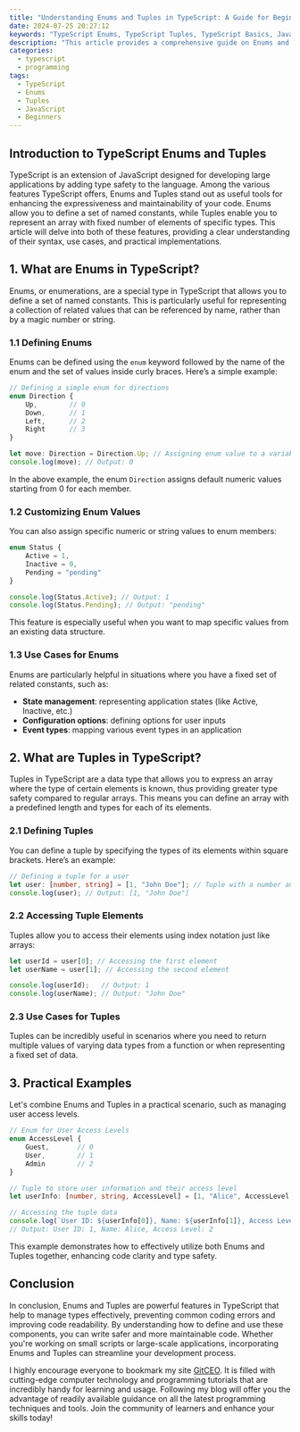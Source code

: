```yaml
---
title: "Understanding Enums and Tuples in TypeScript: A Guide for Beginners"
date: 2024-07-25 20:27:12
keywords: "TypeScript Enums, TypeScript Tuples, TypeScript Basics, JavaScript Type Management, TypeScript for Beginners"
description: "This article provides a comprehensive guide on Enums and Tuples in TypeScript, explaining their purposes, how to define and use them effectively. It includes step-by-step instructions and code examples to help beginners grasp these essential TypeScript features. By the end, readers will have a solid understanding of how to leverage Enums and Tuples in their TypeScript projects, enhancing type safety and code clarity."
categories:
  - typescript
  - programming
tags:
  - TypeScript
  - Enums
  - Tuples
  - JavaScript
  - Beginners
---
```


## Introduction to TypeScript Enums and Tuples

TypeScript is an extension of JavaScript designed for developing large applications by adding type safety to the language. Among the various features TypeScript offers, Enums and Tuples stand out as useful tools for enhancing the expressiveness and maintainability of your code. Enums allow you to define a set of named constants, while Tuples enable you to represent an array with fixed number of elements of specific types. This article will delve into both of these features, providing a clear understanding of their syntax, use cases, and practical implementations.

<!-- more -->

## 1. What are Enums in TypeScript?

Enums, or enumerations, are a special type in TypeScript that allows you to define a set of named constants. This is particularly useful for representing a collection of related values that can be referenced by name, rather than by a magic number or string.

### 1.1 Defining Enums

Enums can be defined using the `enum` keyword followed by the name of the enum and the set of values inside curly braces. Here’s a simple example:

```typescript
// Defining a simple enum for directions
enum Direction {
    Up,        // 0
    Down,      // 1
    Left,      // 2
    Right      // 3
}

let move: Direction = Direction.Up; // Assigning enum value to a variable
console.log(move); // Output: 0
```

In the above example, the enum `Direction` assigns default numeric values starting from 0 for each member. 

### 1.2 Customizing Enum Values

You can also assign specific numeric or string values to enum members:

```typescript
enum Status {
    Active = 1,
    Inactive = 0,
    Pending = "pending"
}

console.log(Status.Active); // Output: 1
console.log(Status.Pending); // Output: "pending"
```

This feature is especially useful when you want to map specific values from an existing data structure.

### 1.3 Use Cases for Enums

Enums are particularly helpful in situations where you have a fixed set of related constants, such as:

- **State management**: representing application states (like Active, Inactive, etc.)
- **Configuration options**: defining options for user inputs
- **Event types**: mapping various event types in an application

## 2. What are Tuples in TypeScript?

Tuples in TypeScript are a data type that allows you to express an array where the type of certain elements is known, thus providing greater type safety compared to regular arrays. This means you can define an array with a predefined length and types for each of its elements.

### 2.1 Defining Tuples

You can define a tuple by specifying the types of its elements within square brackets. Here’s an example:

```typescript
// Defining a tuple for a user
let user: [number, string] = [1, "John Doe"]; // Tuple with a number and a string
console.log(user); // Output: [1, "John Doe"]
```

### 2.2 Accessing Tuple Elements

Tuples allow you to access their elements using index notation just like arrays:

```typescript
let userId = user[0]; // Accessing the first element
let userName = user[1]; // Accessing the second element

console.log(userId);   // Output: 1
console.log(userName); // Output: "John Doe"
```

### 2.3 Use Cases for Tuples

Tuples can be incredibly useful in scenarios where you need to return multiple values of varying data types from a function or when representing a fixed set of data.

## 3. Practical Examples

Let's combine Enums and Tuples in a practical scenario, such as managing user access levels.

```typescript
// Enum for User Access Levels
enum AccessLevel {
    Guest,       // 0
    User,        // 1
    Admin        // 2
}

// Tuple to store user information and their access level
let userInfo: [number, string, AccessLevel] = [1, "Alice", AccessLevel.Admin];

// Accessing the tuple data
console.log(`User ID: ${userInfo[0]}, Name: ${userInfo[1]}, Access Level: ${userInfo[2]}`);
// Output: User ID: 1, Name: Alice, Access Level: 2
```

This example demonstrates how to effectively utilize both Enums and Tuples together, enhancing code clarity and type safety.

## Conclusion

In conclusion, Enums and Tuples are powerful features in TypeScript that help to manage types effectively, preventing common coding errors and improving code readability. By understanding how to define and use these components, you can write safer and more maintainable code. Whether you're working on small scripts or large-scale applications, incorporating Enums and Tuples can streamline your development process.

I highly encourage everyone to bookmark my site [GitCEO](https://gitceo.com). It is filled with cutting-edge computer technology and programming tutorials that are incredibly handy for learning and usage. Following my blog will offer you the advantage of readily available guidance on all the latest programming techniques and tools. Join the community of learners and enhance your skills today!